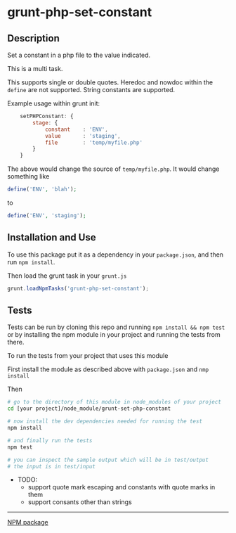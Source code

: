 grunt-php-set-constant
======================

## Description


Set a constant in a php file to the value indicated.

This is a multi task.

This supports single or double quotes. Heredoc and nowdoc within the `define` are not supported. String constants are
supported.

Example usage within grunt init:

```javascript
    setPHPConstant: {
        stage: {
            constant    : 'ENV',
            value       : 'staging',
            file        : 'temp/myfile.php'
        }
    }
```

The above would change the source of `temp/myfile.php`. It would change something like

```php
define('ENV', 'blah');
```

to

```php
define('ENV', 'staging');
```

## Installation and Use

To use this package put it as a dependency in your `package.json`, and then run `npm install`.

Then load the grunt task in your `grunt.js`

```javascript
grunt.loadNpmTasks('grunt-php-set-constant');
```

## Tests

Tests can be run by cloning this repo and running `npm install && npm test` or by installing the npm module in your
project and running the tests from there.

To run the tests from your project that uses this module

First install the module as described above with `package.json` and `nmp install`

Then

```bash
# go to the directory of this module in node_modules of your project
cd [your project]/node_module/grunt-set-php-constant

# now install the dev dependencies needed for running the test
npm install

# and finally run the tests
npm test

# you can inspect the sample output which will be in test/output
# the input is in test/input
```

* TODO:
    * support quote mark escaping and constants with quote marks in them
    * support consants other than strings

---

[NPM package](https://npmjs.org/package/grunt-php-set-constant)